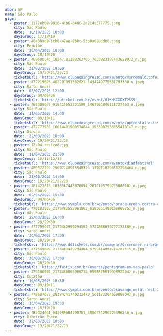```yaml
---
abbr: SP
name: São Paulo
gigs:
  - poster: 1177eb09-9816-4fb6-8406-2a214c577775.jpeg
    city: São Paulo
    date: '18/10/2025 18:00'
    daysGroup: 17/18/19
  - poster: 48a38ad8-1cb0-42ae-86bc-53b0a618dde8.jpeg
    city: Peruíbe
    date: '20/04/2025 10:00'
    daysGroup: 18/19/20
  - poster: 469600543_18247181188263705_7603923187443628932_n.jpg
    city: São Paulo
    date: '21/03/2025 19:00'
    daysGroup: 19/20/21/22/23
    ticketsUrl: 'https://www.clubedoingresso.com/evento/marcomalditofestival-cariocaclub'
  - poster: 472219626_482207091562821_1434749775651793338_n.jpeg
    city: Santo André
    date: '05/07/2025 12:00'
    daysGroup: 04/05/06
    ticketsUrl: 'https://uticket.com.br/event/01KHKCXDXT25S9'
  - poster: 468309079_918415553721599_1467964846111727463_n.jpeg
    city: São Paulo
    date: '11/05/2025 14:00'
    daysGroup: 09/10/11
    ticketsUrl: 'https://www.clubedoingresso.com/evento/upfrontalfestival-theexploited'
  - poster: 472777938_10014401908574844_1933987536055418147_n.jpg
    city: Osasco
    date: '22/03/2025 18:00'
    daysGroup: 19/20/21/22/23
  - poster: 12-04_resized.jpg
    city: São Paulo
    date: '11/04/2025 21:00'
    daysGroup: 10/11/12/13
    ticketsUrl: 'https://www.clubedoingresso.com/evento/diadfestival'
  - poster: 480372299_29007248915540326_1770710296562296404_n.jpg
    city: São Paulo
    date: '23/03/2025 14:00'
    daysGroup: 19/20/21/22/23
  - poster: 481423616_1836367443870654_2070125799795080182_n.jpeg
    city: São Paulo
    date: '05/04/2025 19:00'
    daysGroup: 04/05/06
    ticketsUrl: 'https://www.sympla.com.br/evento/horace-green-contra-ceu/2843562'
  - poster: 479183936_2178482555961063_6180651499196869753_n.jpg
    city: São Paulo
    date: '29/03/2025 16:00'
    daysGroup: 28/29/30
  - poster: 477799072_2178482999294352_5722808656797153189_n.jpg
    city: Santo André
    date: '30/03/2025 17:00'
    daysGroup: 28/29/30
    ticketsUrl: 'https://www.ddtickets.com.br/comprar/6/coroner-no-brasil'
  - poster: 477545892_2178483479294304_5799414855714782515_n.jpg
    city: São Paulo
    date: '30/03/2025 17:00'
    daysGroup: 28/29/30
    ticketsUrl: 'https://fastix.com.br/events/pentagram-em-sao-paulo'
  - poster: 479186586_2178486005960718_6555825619908922642_n.jpg
    city: Cubatão
    date: '10/05/2025 18:30'
    daysGroup: 09/10/11
    ticketsUrl: 'https://www.sympla.com.br/evento/okavango-metal-fest-2025/2819286'
  - poster: 479607678_28394341740213479_561183204609068043_n.jpg
    city: Santo André
    date: '18/04/2025 19:00'
    daysGroup: 18/19/20
  - poster: 482324641_643989604790761_8886474296229396246_n.jpg
    city: Ribeirão Preto
    date: '22/03/2025 18:00'
    daysGroup: 19/20/21/22/23
---
```


